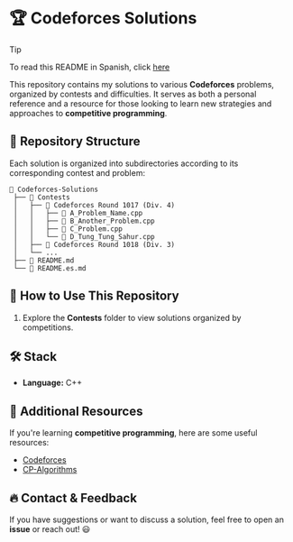 
# 🏆 Codeforces Solutions

> [!TIP]
> To read this README in Spanish, click [here](https://github.com/joserafael0160/Codeforces/blob/main/README.es.md)

This repository contains my solutions to various **Codeforces** problems, organized by contests and difficulties. It serves as both a personal reference and a resource for those looking to learn new strategies and approaches to **competitive programming**.

## 📌 Repository Structure
Each solution is organized into subdirectories according to its corresponding contest and problem:

```
📂 Codeforces-Solutions
 ├── 📂 Contests
 │   ├── 📂 Codeforces Round 1017 (Div. 4)
 │   │   ├── 📝 A_Problem_Name.cpp
 │   │   ├── 📝 B_Another_Problem.cpp
 │   │   ├── 📝 C_Problem.cpp
 │   │   └── 📝 D_Tung_Tung_Sahur.cpp
 │   ├── 📂 Codeforces Round 1018 (Div. 3)
 │   └── ...
 ├── 📜 README.md
 └── 📜 README.es.md
```

## 🚀 How to Use This Repository
1. Explore the **Contests** folder to view solutions organized by competitions.

## 🛠️ Stack
- **Language:** C++ 

## 📖 Additional Resources
If you're learning **competitive programming**, here are some useful resources:
- [Codeforces](https://codeforces.com/)
- [CP-Algorithms](https://cp-algorithms.com/)

## 🔥 Contact & Feedback
If you have suggestions or want to discuss a solution, feel free to open an **issue** or reach out! 😃
